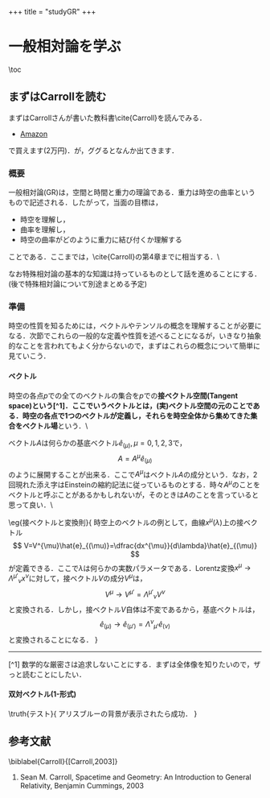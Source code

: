 +++
title = "studyGR"
+++

# 一般相対論を学ぶ

\toc

## まずはCarrollを読む

まずはCarrollさんが書いた教科書\cite{Carroll}を読んでみる．

* [Amazon](https://www.amazon.co.jp/Spacetime-Geometry-Introduction-General-Relativity/dp/0805387323)

で買えます(2万円)．が，ググるとなんか出てきます．

### 概要

一般相対論(GR)は，空間と時間と重力の理論である．重力は時空の曲率というもので記述される．したがって，当面の目標は，

* 時空を理解し，
* 曲率を理解し，
* 時空の曲率がどのように重力に結び付くか理解する

ことである．ここまでは，\cite{Carroll}の第4章までに相当する．\\

なお特殊相対論の基本的な知識は持っているものとして話を進めることにする．(後で特殊相対論について別途まとめる予定)

### 準備

時空の性質を知るためには，ベクトルやテンソルの概念を理解することが必要になる．次節でこれらの一般的な定義や性質を述べることになるが，いきなり抽象的なことを言われてもよく分からないので，まずはこれらの概念について簡単に見ていこう．

#### ベクトル

時空の各点$p$での全てのベクトルの集合を$p$での**接ベクトル空間(Tangent space)**という[^1]．ここでいうベクトルとは，(実)ベクトル空間の元のことである．時空の各点で1つのベクトルが定義し，それらを時空全体から集めてきた集合を**ベクトル場**という．\\

ベクトル$A$は何らかの基底ベクトル$\hat{e}_{(\mu)},\mu=0,1,2,3$で，
$$ 
A=A^{\mu}\hat{e}_{(\mu)}
$$
のように展開することが出来る．ここで$A^{\mu}$はベクトル$A$の成分という．なお，2回現れた添え字はEinsteinの縮約記法に従っているものとする．時々$A^{\mu}$のことをベクトルと呼ぶことがあるかもしれないが，そのときは$A$のことを言っていると思って良い．\\

\eg{接ベクトルと変換則}{
    時空上のベクトルの例として，曲線$x^{\mu}(\lambda)$上の接ベクトル
    $$
    V=V^{\mu}\hat{e}_{(\mu)}=\dfrac{dx^{\mu}}{d\lambda}\hat{e}_{(\mu)}
    $$
    が定義できる．ここで$\lambda$は何らかの実数パラメータである．Lorentz変換$x^{\mu}\to\Lambda^{\mu'}{}_{\nu}x^{\nu}$に対して，接ベクトル$V$の成分$V^{\mu}$は，
    $$
    V^{\mu}\to V^{\mu'}=\Lambda^{\mu'}{}_{\nu}V^{\nu}
    $$
    と変換される．しかし，接ベクトル$V$自体は不変であるから，基底ベクトルは，
    $$
    \hat{e}_{(\mu)}\to\hat{e}_{(\mu')}=\Lambda^{\nu}{}_{\mu'}\hat{e}_{(\nu)}
    $$
    と変換されることになる．
}

---

[^1] 数学的な厳密さは追求しないことにする．まずは全体像を知りたいので，ザっと読むことにしたい．

#### 双対ベクトル(1-形式)

\truth{テスト}{
    アリスブルーの背景が表示されたら成功．
}

## 参考文献

\biblabel{Carroll}{[Carroll,2003]}
1. Sean M. Carroll, Spacetime and Geometry: An Introduction to General Relativity, Benjamin Cummings, 2003
